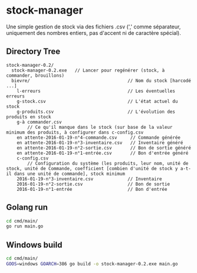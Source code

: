 # stock-manager
Une simple gestion de stock via des fichiers .csv 
(',' comme séparateur, uniquement des nombres entiers, pas d'accent ni de caractère spécial). 

## Directory Tree
```
stock-manager-0.2/
  stock-manager-0.2.exe   // Lancer pour regénérer (stock, à commander, brouillons)
  bievre/                                     // Nom du stock [harcodé ...]
    l-erreurs                                 // Les éventuelles erreurs
    g-stock.csv                               // L'état actuel du stock
    g-produits.csv                            // L'évolution des produits en stock
    g-à commander.csv                         
        // Ce qu'il manque dans le stock (sur base de la valeur minimum des produits, à configurer dans c-config.csv
    en attente-2016-01-19-n°4-commande.csv     // Commande générée
    en attente-2016-01-19-n°3-inventaire.csv   // Inventaire généré
    en attente-2016-01-19-n°2-sortie.csv       // Bon de sortie généré
    en attente-2016-01-19-n°1-entrée.csv       // Bon d'entrée généré
    c-config.csv                              
        // Configuration du système (les produits, leur nom, unité de stock, unité de Commande, coefficient [combien d'unité de stock y a-t-il dans une unité de commande], stock minimum
    2016-01-19-n°3-inventaire.csv             // Inventaire
    2016-01-19-n°2-sortie.csv                 // Bon de sortie
    2016-01-19-n°1-entrée                     // Bon d'entrée
```

## Golang run
```bash
cd cmd/main/
go run main.go
```

## Windows build
```bash
cd cmd/main/
GOOS=windows GOARCH=386 go build -o stock-manager-0.2.exe main.go
```

